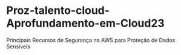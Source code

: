 # Proz-talento-cloud-Aprofundamento-em-Cloud23
 Principais Recursos de Segurança na AWS para Proteção de Dados Sensíveis
